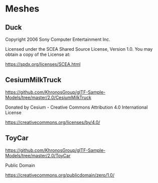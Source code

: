 <!--
SPDX-License-Identifier: MPL-2.0

This file is part of Ramses Composer
(see https://github.com/GENIVI/ramses-composer).

This Source Code Form is subject to the terms of the Mozilla Public License, v. 2.0.
If a copy of the MPL was not distributed with this file, You can obtain one at http://mozilla.org/MPL/2.0/.
-->
# Meshes

## Duck

Copyright 2006 Sony Computer Entertainment Inc.

Licensed under the SCEA Shared Source License, Version 1.0. You may obtain a copy of the License at:

https://spdx.org/licenses/SCEA.html


## CesiumMilkTruck

https://github.com/KhronosGroup/glTF-Sample-Models/tree/master/2.0/CesiumMilkTruck

Donated by Cesium - Creative Commons Attribution 4.0 International License

https://creativecommons.org/licenses/by/4.0/

## ToyCar

https://github.com/KhronosGroup/glTF-Sample-Models/tree/master/2.0/ToyCar

Public Domain

https://creativecommons.org/publicdomain/zero/1.0/